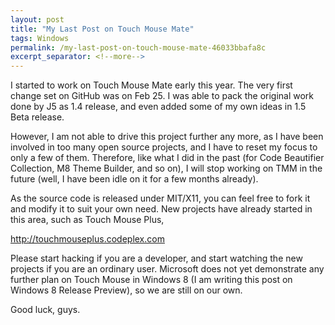 ```yaml
---
layout: post
title: "My Last Post on Touch Mouse Mate"
tags: Windows
permalink: /my-last-post-on-touch-mouse-mate-46033bbafa8c
excerpt_separator: <!--more-->
---
```

I started to work on Touch Mouse Mate early this year. The very first change set on GitHub was on Feb 25. I was able to pack the original work done by J5 as 1.4 release, and even added some of my own ideas in 1.5 Beta release.

However, I am not able to drive this project further any more, as I have been involved in too many open source projects, and I have to reset my focus to only a few of them. Therefore, like what I did in the past (for Code Beautifier Collection, M8 Theme Builder, and so on), I will stop working on TMM in the future (well, I have been idle on it for a few months already).
<!--more-->

As the source code is released under MIT/X11, you can feel free to fork it and modify it to suit your own need. New projects have already started in this area, such as Touch Mouse Plus,

http://touchmouseplus.codeplex.com

Please start hacking if you are a developer, and start watching the new projects if you are an ordinary user. Microsoft does not yet demonstrate any further plan on Touch Mouse in Windows 8 (I am writing this post on Windows 8 Release Preview), so we are still on our own.

Good luck, guys.

